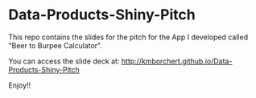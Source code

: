 Data-Products-Shiny-Pitch
=========================

This repo contains the slides for the pitch for the App I developed called "Beer to Burpee Calculator". 

You can access the slide deck at: http://kmborchert.github.io/Data-Products-Shiny-Pitch

Enjoy!!

